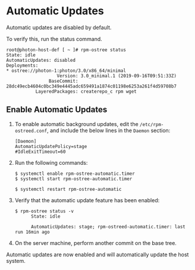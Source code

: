 # Automatic Updates

Automatic updates are disabled by default. 

To verify this, run the status command.

```
root@photon-host-def [ ~ ]# rpm-ostree status
State: idle
AutomaticUpdates: disabled
Deployments:
* ostree://photon-1:photon/3.0/x86_64/minimal
                   Version: 3.0_minimal.1 (2019-09-16T09:51:33Z)
                BaseCommit: 28dc49ecb4604c0bc349e4445adc659491a1874c01198e6253a261f4d59708b7
           LayeredPackages: createrepo_c rpm wget

```

## Enable Automatic Updates

1. To enable automatic background updates, edit the `/etc/rpm-ostreed.conf`, and include the below lines in the `Daemon` section:

    ```
    [Daemon]
    AutomaticUpdatePolicy=stage
    #IdleExitTimeout=60
    ```

1. Run the following commands:

    ```
    $ systemctl enable rpm-ostree-automatic.timer 
    $ systemctl start rpm-ostree-automatic.timer 
    
    $ systemctl restart rpm-ostree-automatic
    ```

1. Verify that the automatic update feature has been enabled:

    ```
    $ rpm-ostree status -v 
          State: idle

          AutomaticUpdates: stage; rpm-ostreed-automatic.timer: last run 16min ago
    ```

1. On the server machine, perform another commit on the base tree. 

Automatic updates are now enabled and will automatically update the host system.

